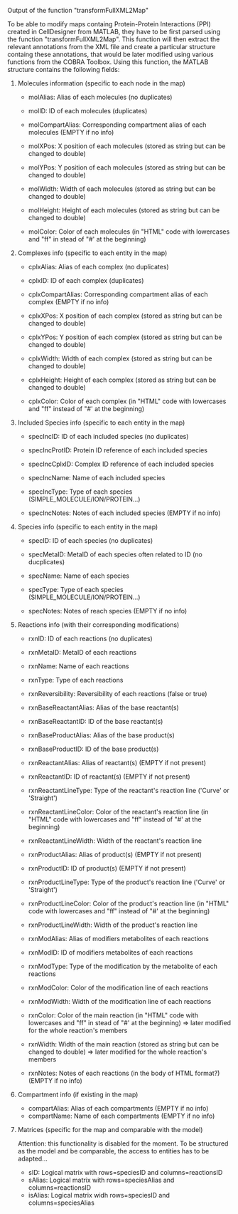Output of the function "transformFullXML2Map"

To be able to modify maps containg Protein-Protein Interactions (PPI)
created in CellDesigner from MATLAB, they have to be first parsed using the
function "transformFullXML2Map".
This function will then extract the relevant annotations from the XML file
and create a particular structure containg these annotations, that would
be later modified using various functions from the COBRA Toolbox.
Using this function, the MATLAB structure contains the following fields:

1.  Molecules information (specific to each node in the map)

    - molAlias:               Alias of each molecules (no duplicates)

    - molID:                  ID of each molecules (duplicates)

    - molCompartAlias:        Corresponding compartment alias of each
                          molecules (EMPTY if no info)

    - molXPos:                X position of each molecules (stored as
                          string but can be changed to double)

    - molYPos:                Y position of each molecules (stored as
                          string but can be changed to double)

    - molWidth:               Width of each molecules (stored as string
                          but can be changed to double)

    - molHeight:              Height of each molecules (stored as string
                          but can be changed to double)

    - molColor:               Color of each molecules (in "HTML" code
                          with lowercases and "ff" in stead of "#' at
                          the beginning)

2.  Complexes info (specific to each entity in the map)

    - cplxAlias:              Alias of each complex (no duplicates)

    - cplxID:                 ID of each complex (duplicates)

    - cplxCompartAlias:       Corresponding compartment alias of each
                          complex (EMPTY if no info)

    - cplxXPos:               X position of each complex (stored as
                          string but can be changed to double)

    - cplxYPos:               Y position of each complex (stored as
                          string but can be changed to double)

    - cplxWidth:              Width of each complex (stored as string
                          but can be changed to double)

    - cplxHeight:             Height of each complex (stored as string
                          but can be changed to double)

    - cplxColor:              Color of each complex (in "HTML" code with
                          lowercases and "ff" instead of "#' at
                          the beginning)

3.  Included Species info (specific to each entity in the map)

    - specIncID:              ID of each included species (no duplicates)

    - specIncProtID:          Protein ID reference of each included
                          species

    - specIncCplxID:          Complex ID reference of each included
                          species

    - specIncName:            Name of each included species

    - specIncType:            Type of each species
                          (SIMPLE_MOLECULE/ION/PROTEIN...)

    - specIncNotes:           Notes of each included species
                          (EMPTY if no info)

4.  Species info (specific to each entity in the map)

    - specID:                 ID of each species (no duplicates)

    - specMetaID:             MetaID of each species often related to
                          ID (no ducplicates)

    - specName:               Name of each species

    - specType:               Type of each species
                          (SIMPLE_MOLECULE/ION/PROTEIN...)

    - specNotes:              Notes of reach species (EMPTY if no info)

5.  Reactions info (with their corresponding modifications)

    - rxnID:                  ID of each reactions (no duplicates)

    - rxnMetaID:              MetaID of each reactions

    - rxnName:                Name of each reactions

    - rxnType:                Type of each reactions

    - rxnReversibility:       Reversibility of each reactions (false or
                          true)

    - rxnBaseReactantAlias:   Alias of the base reactant(s)

    - rxnBaseReactantID:      ID of the base reactant(s)

    - rxnBaseProductAlias:    Alias of the base product(s)

    - rxnBaseProductID:       ID of the base product(s)

    - rxnReactantAlias:       Alias of reactant(s) (EMPTY if not present)

    - rxnReactantID:          ID of reactant(s) (EMPTY if not present)

    - rxnReactantLineType:    Type of the reactant's reaction line
                          ('Curve' or 'Straight')

    - rxnReactantLineColor:   Color of the reactant's reaction line
                          (in "HTML" code with lowercases and "ff"
                          instead of "#' at the beginning)

    - rxnReactantLineWidth:   Width of the reactant's reaction line

    - rxnProductAlias:        Alias of product(s) (EMPTY if not present)

    - rxnProductID:           ID of product(s) (EMPTY if not present)

    - rxnProductLineType:     Type of the product's reaction line
                          ('Curve' or 'Straight')

    - rxnProductLineColor:    Color of the product's reaction line
                          (in "HTML" code with lowercases and "ff"
                          instead of "#' at the beginning)

    - rxnProductLineWidth:    Width of the product's reaction line

    - rxnModAlias:            Alias of modifiers metabolites of each
                          reactions

    - rxnModID:               ID of modifiers metabolites of each
                          reactions

    - rxnModType:             Type of the modification by the metabolite
                          of each reactions

    - rxnModColor:            Color of the modification line of each
                          reactions

    - rxnModWidth:            Width of the modification line of each
                          reactions

    - rxnColor:               Color of the main reaction (in "HTML" code
                          with lowercases and "ff" in stead of "#' at
                          the beginning) => later modified for the
                          whole reaction's members

    - rxnWidth:               Width of the main reaction (stored as
                          string but can be changed to double)
                          => later modified for the whole reaction's
                          members

    - rxnNotes:               Notes of each reactions (in the body of
                          HTML format?) (EMPTY if no info)

6.  Compartment info (if existing in the map)

    - compartAlias:           Alias of each compartments
                          (EMPTY if no info)
    - compartName:            Name of each compartments
                          (EMPTY if no info)

7.  Matrices (specific for the map and comparable with the model)

    Attention: this functionality is disabled for the moment. To be
    structured as the model and be comparable, the access to entities
    has to be adapted...


    - sID:                   Logical matrix with rows=speciesID and
                          columns=reactionsID
    - sAlias:                Logical matrix with rows=speciesAlias and
                          columns=reactionsID
    - isAlias:               Logical matrix widh rows=speciesID and
                          columns=speciesAlias
